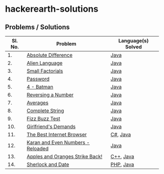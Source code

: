 # hackerearth-solutions

## Problems / Solutions

| Sl. No.  | Problem | Language(s) Solved |
| ------------- | ------------- | ------------- |
| 1. | [Absolute Difference](https://www.hackerearth.com/problem/algorithm/absolute-difference-2/)  | [Java](https://github.com/ausshadu/hackerearth-solutions/blob/master/Practice/Absolute%20Difference/java/AbsoluteDifference.java) |
| 2. | [Alien Language](https://www.hackerearth.com/problem/algorithm/alien-language/)  | [Java](https://github.com/ausshadu/hackerearth-solutions/blob/master/Practice/Alien%20Language/java/AlienLanguage.java) |
| 3. | [Small Factorials](https://www.hackerearth.com/problem/algorithm/small-factorials/) | [Java](https://github.com/ausshadu/hackerearth-solutions/blob/master/Practice/Small%20Factorials/java/SmallFactorials.java) |
| 4. | [Password](https://www.hackerearth.com/problem/algorithm/password-1/) | [Java](https://github.com/ausshadu/hackerearth-solutions/blob/master/Practice/Password/java/Password.java) |
| 5. | [4 - Batman](https://www.hackerearth.com/problem/algorithm/4-batman/) | [Java](https://github.com/ausshadu/hackerearth-solutions/blob/master/Practice/Batman%204/java/BatmanFour.java) |
| 6. | [Reversing a Number](https://www.hackerearth.com/problem/algorithm/reversing-a-number/) | [Java](https://github.com/ausshadu/hackerearth-solutions/blob/master/Practice/Reverse%20a%20Number/java/ReverseNumber.java) |
| 7. | [Averages](https://www.hackerearth.com/problem/algorithm/averages-1/) | [Java](https://github.com/ausshadu/hackerearth-solutions/blob/master/Practice/Averages/java/Averages.java) |
| 8. | [Complete String](https://www.hackerearth.com/problem/algorithm/complete-string-4/) | [Java](https://github.com/ausshadu/hackerearth-solutions/blob/master/Practice/Complete%20String/java/CompleteString.java) |
| 9. | [Fizz Buzz Test](https://www.hackerearth.com/problem/algorithm/fizzbuzz/) | [Java](https://github.com/ausshadu/hackerearth-solutions/blob/master/Practice/Fizz%20Buzz%20Test/java/FizzBuzz.java) |
| 10. | [Girlfriend's Demands](https://www.hackerearth.com/problem/algorithm/girlfriends-demands/) | [Java](https://github.com/ausshadu/hackerearth-solutions/blob/master/Practice/Girlfriend%20Demands/java/GirlFriendDemands.java) |
| 11. | [The Best Internet Browser](https://www.hackerearth.com/problem/algorithm/the-best-internet-browser-3/) | [C#](https://github.com/ausshadu/hackerearth-solutions/blob/master/Practice/The%20Best%20Internet%20Browser/csharp/BestInternetBrowser.cs), [Java](https://github.com/ausshadu/hackerearth-solutions/blob/master/Practice/The%20Best%20Internet%20Browser/java/BestInternetBrowser.java) |
| 12. | [Karan and Even Numbers - Reloaded](https://www.hackerearth.com/problem/algorithm/karan-and-even-numbers-reloaded/) | [Java](https://github.com/ausshadu/hackerearth-solutions/blob/master/Practice/Karan%20and%20Even%20Numbers/java/KaranEvenNumbers.java) |
| 13. | [Apples and Oranges Strike Back!](https://www.hackerearth.com/problem/algorithm/problem-2-10/) | [C++](https://github.com/ausshadu/hackerearth-solutions/blob/master/Practice/Apples%20and%20Oranges/cpp/appleorange.cpp), [Java](https://github.com/ausshadu/hackerearth-solutions/blob/master/Practice/Apples%20and%20Oranges/java/AppleOrange.java) |
| 14. | [Sherlock and Date](https://www.hackerearth.com/problem/algorithm/sherlock-and-date/) | [PHP](https://github.com/ausshadu/hackerearth-solutions/blob/master/Practice/Sherlock%20and%20Date/php/sherlock\_date.php), [Java](https://github.com/ausshadu/hackerearth-solutions/blob/master/Practice/Sherlock%20and%20Date/java/SherlockDate.java) |
